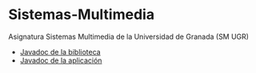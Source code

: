 # Sistemas-Multimedia
Asignatura Sistemas Multimedia de la Universidad de Granada (SM UGR)
- [Javadoc de la biblioteca](https://omgitsxupi.github.io/javadoc%20aplicacion/)
- [Javadoc de la aplicación](https://omgitsxupi.github.io/javadoc%20SM.AGS.Biblioteca/)
